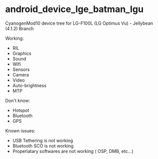 android_device_lge_batman_lgu
========================

CyanogenMod10 device tree for LG-F100L (LG Optimus Vu) - Jellybean (4.1.2) Branch

Working:
* RIL
* Graphics
* Sound
* Wifi
* Sensors
* Camera
* Video
* Auto-brightness
* MTP

Don't know:
* Hotspot
* Bluetooth
* GPS

Known issues:
* USB Tethering is not working
* Bluetooth SCO is not working
* Properiatary softwares are not working ( OSP, DMB, etc...)
